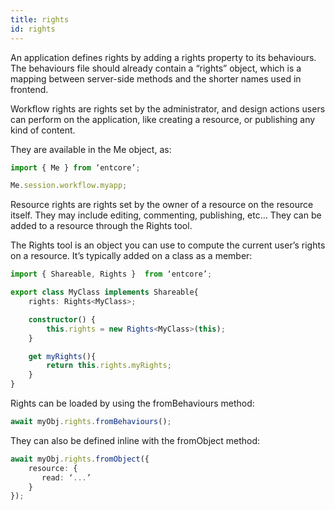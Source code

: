 ```yaml
---
title: rights
id: rights
---
```

An application defines rights by adding a rights property to its behaviours. The behaviours file should already contain a “rights” object, which is a mapping between server-side methods and the shorter names used in frontend.

Workflow rights are rights set by the administrator, and design actions users can perform on the application, like creating a resource, or publishing any kind of content.

They are available in the Me object, as:

``` typescript
import { Me } from ‘entcore’;

Me.session.workflow.myapp;
```

Resource rights are rights set by the owner of a resource on the resource itself. They may include editing, commenting, publishing, etc… They can be added to a resource through the Rights tool.

The Rights tool is an object you can use to compute the current user’s rights on a resource. It’s typically added on a class as a member:

``` typescript
import { Shareable, Rights }  from ‘entcore’;

export class MyClass implements Shareable{
    rights: Rights<MyClass>;

    constructor() {
        this.rights = new Rights<MyClass>(this);
    }

    get myRights(){
        return this.rights.myRights;
    }
}
```

Rights can be loaded by using the fromBehaviours method:

``` typescript
await myObj.rights.fromBehaviours();
```

They can also be defined inline with the fromObject method:

``` typescript
await myObj.rights.fromObject({
    resource: {
       read: ‘...’
    }
});
```

